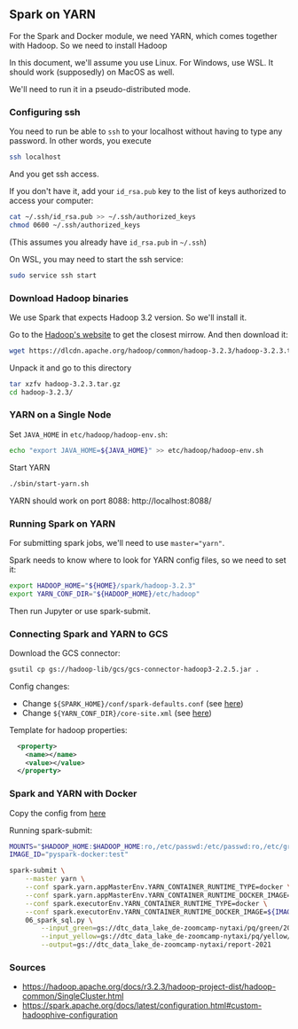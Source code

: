 ## Spark on YARN 

For the Spark and Docker module, we need YARN, which
comes together with Hadoop. So we need to install Hadoop

In this document, we'll assume you use Linux. For Windows, use WSL. It should work (supposedly) on MacOS as well. 

We'll need to run it in a pseudo-distributed mode.


### Configuring ssh

You need to run be able to `ssh` to your localhost without having to type any password. In other words, you execute 

```bash
ssh localhost
```

And you get ssh access. 

If you don't have it, add your `id_rsa.pub` key to the list of keys authorized to access your computer:

```bash
cat ~/.ssh/id_rsa.pub >> ~/.ssh/authorized_keys
chmod 0600 ~/.ssh/authorized_keys
```

(This assumes you already have `id_rsa.pub` in `~/.ssh`)

On WSL, you may need to start the ssh service:

```bash
sudo service ssh start
```

### Download Hadoop binaries

We use Spark that expects Hadoop 3.2 version. So we'll install it.

Go to the [Hadoop's website](https://www.apache.org/dyn/closer.cgi/hadoop/common/hadoop-3.2.3/hadoop-3.2.3.tar.gz) to get the closest mirrow. And then download it:

```bash
wget https://dlcdn.apache.org/hadoop/common/hadoop-3.2.3/hadoop-3.2.3.tar.gz
```

Unpack it and go to this directory

```bash
tar xzfv hadoop-3.2.3.tar.gz
cd hadoop-3.2.3/
```


### YARN on a Single Node

Set `JAVA_HOME` in `etc/hadoop/hadoop-env.sh`:

```bash
echo "export JAVA_HOME=${JAVA_HOME}" >> etc/hadoop/hadoop-env.sh
```

Start YARN

```bash
./sbin/start-yarn.sh
```

YARN should work on port 8088: http://localhost:8088/


### Running Spark on YARN

For submitting spark jobs, we'll need to use `master="yarn"`.

Spark needs to know where to look for YARN config files, so we need to set it:


```bash
export HADOOP_HOME="${HOME}/spark/hadoop-3.2.3"
export YARN_CONF_DIR="${HADOOP_HOME}/etc/hadoop"
```

Then run Jupyter or use spark-submit.


### Connecting Spark and YARN to GCS

Download the GCS connector:

```bash
gsutil cp gs://hadoop-lib/gcs/gcs-connector-hadoop3-2.2.5.jar .
```

Config changes:

* Change `${SPARK_HOME}/conf/spark-defaults.conf` (see [here]())
* Change `${YARN_CONF_DIR}/core-site.xml` (see [here](config/core-site.xml))

Template for hadoop properties:

```xml
  <property>
    <name></name>
    <value></value>
  </property>
```

### Spark and YARN with Docker

Copy the config from [here](https://hadoop.apache.org/docs/r3.2.3/hadoop-yarn/hadoop-yarn-site/DockerContainers.html)

Running spark-submit:

```bash
MOUNTS="$HADOOP_HOME:$HADOOP_HOME:ro,/etc/passwd:/etc/passwd:ro,/etc/group:/etc/group:ro"
IMAGE_ID="pyspark-docker:test"

spark-submit \
    --master yarn \
    --conf spark.yarn.appMasterEnv.YARN_CONTAINER_RUNTIME_TYPE=docker \
    --conf spark.yarn.appMasterEnv.YARN_CONTAINER_RUNTIME_DOCKER_IMAGE=${IMAGE_ID} \
    --conf spark.executorEnv.YARN_CONTAINER_RUNTIME_TYPE=docker \
    --conf spark.executorEnv.YARN_CONTAINER_RUNTIME_DOCKER_IMAGE=${IMAGE_ID} \
    06_spark_sql.py \
        --input_green=gs://dtc_data_lake_de-zoomcamp-nytaxi/pq/green/2021/*/ \
        --input_yellow=gs://dtc_data_lake_de-zoomcamp-nytaxi/pq/yellow/2021/*/ \
        --output=gs://dtc_data_lake_de-zoomcamp-nytaxi/report-2021
```



### Sources

* https://hadoop.apache.org/docs/r3.2.3/hadoop-project-dist/hadoop-common/SingleCluster.html
* https://spark.apache.org/docs/latest/configuration.html#custom-hadoophive-configuration